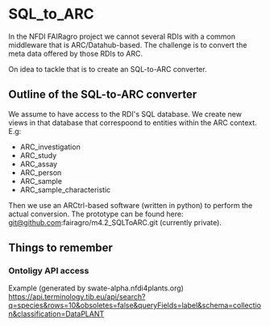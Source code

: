 # SQL_to_ARC

In the NFDI FAIRagro project we cannot several RDIs with a common middleware that is
ARC/Datahub-based. The challenge is to convert the meta data offered by those RDIs to
ARC.

On idea to tackle that is to create an SQL-to-ARC converter.

## Outline of the SQL-to-ARC converter

We assume to have access to the RDI's SQL database. We create new views in that database
that correspoond to entities within the ARC context. E.g:

* ARC_investigation
* ARC_study
* ARC_assay
* ARC_person
* ARC_sample
* ARC_sample_characteristic

Then we use an ARCtrl-based software (written in python) to perform the actual conversion.
The prototype can be found here: git@github.com:fairagro/m4.2_SQLToARC.git (currently private).

## Things to remember

### Ontoligy API access

Example (generated by swate-alpha.nfdi4plants.org)
https://api.terminology.tib.eu/api/search?q=species&rows=10&obsoletes=false&queryFields=label&schema=collection&classification=DataPLANT
